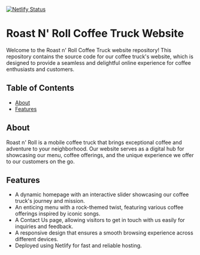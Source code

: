 [![Netlify Status](https://api.netlify.com/api/v1/badges/b5e23789-432e-4b03-b6b9-402025bc6e8d/deploy-status)](https://app.netlify.com/sites/bejewelled-croissant-7741f6/deploys)

# Roast N' Roll Coffee Truck Website

Welcome to the Roast n' Roll Coffee Truck website repository! This repository contains the source code for our coffee truck's website, which is designed to provide a seamless and delightful online experience for coffee enthusiasts and customers.

## Table of Contents

- [About](#about)
- [Features](#features)

## About

Roast n' Roll is a mobile coffee truck that brings exceptional coffee and adventure to your neighborhood. Our website serves as a digital hub for showcasing our menu, coffee offerings, and the unique experience we offer to our customers on the go.

## Features

- A dynamic homepage with an interactive slider showcasing our coffee truck's journey and mission.
- An enticing menu with a rock-themed twist, featuring various coffee offerings inspired by iconic songs.
- A Contact Us page, allowing visitors to get in touch with us easily for inquiries and feedback.
- A responsive design that ensures a smooth browsing experience across different devices.
- Deployed using Netlify for fast and reliable hosting.
